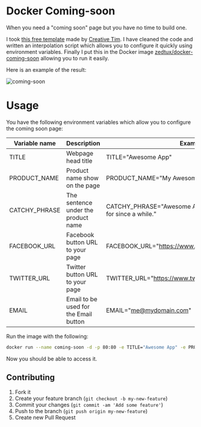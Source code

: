 # Docker Coming-soon

When you need a "coming soon" page but you have no time to build one.

I took [this free template](http://www.creative-tim.com/product/coming-sssoon-page)
made by [Creative Tim](http://www.creative-tim.com/).
I have cleaned the code and written an interpolation script which allows you to
configure it quickly using environment variables.
Finally I put this in the Docker image [zedtux/docker-coming-soon](https://hub.docker.com/r/zedtux/docker-coming-soon/)
allowing you to run it easily.

Here is an example of the result:

![coming-soon](https://cloud.githubusercontent.com/assets/478564/20465730/cee8570e-af64-11e6-996c-bb8ef24b2bdd.png)

# Usage

You have the following environment variables which allow you to configure the
coming soon page:

| Variable name | Description                           | Example                                                                |
|-----------------|-------------------------------------------|---------------------------------------------------------------------------------|
| TITLE         | Webpage head title                   | TITLE="Awesome App"                                                    |
| PRODUCT_NAME  | Product name show on the page        | PRODUCT_NAME="My Awesome App"                                          |
| CATCHY_PHRASE | The sentence under the product name  | CATCHY_PHRASE="Awesome App is what you were looking for since a while." |
| FACEBOOK_URL  | Facebook button URL to your page     | FACEBOOK_URL="https://www.facebook.com/awesomeapp"                     |
| TWITTER_URL   | Twitter button URL to your page      | TWITTER_URL="https://www.twitter.com/awesomeapp"                       |
| EMAIL         | Email to be used for the Email button | EMAIL="me@mydomain.com"                                                |

Run the image with the following:

```bash
docker run --name coming-soon -d -p 80:80 -e TITLE="Awesome App" -e PRODUCT_NAME="My Awesome App" zedtux/docker-coming-soon
```

Now you should be able to access it.

## Contributing

1. Fork it
2. Create your feature branch (`git checkout -b my-new-feature`)
3. Commit your changes (`git commit -am 'Add some feature'`)
4. Push to the branch (`git push origin my-new-feature`)
5. Create new Pull Request
